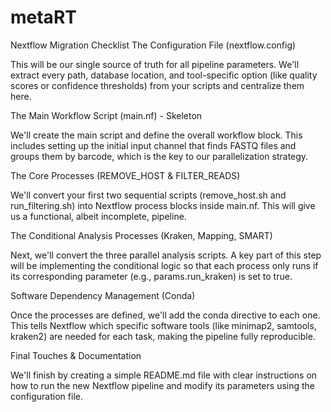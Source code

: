 # metaRT

Nextflow Migration Checklist
The Configuration File (nextflow.config)

This will be our single source of truth for all pipeline parameters. We'll extract every path, database location, and tool-specific option (like quality scores or confidence thresholds) from your scripts and centralize them here.

The Main Workflow Script (main.nf) - Skeleton

We'll create the main script and define the overall workflow block. This includes setting up the initial input channel that finds FASTQ files and groups them by barcode, which is the key to our parallelization strategy.

The Core Processes (REMOVE_HOST & FILTER_READS)

We'll convert your first two sequential scripts (remove_host.sh and run_filtering.sh) into Nextflow process blocks inside main.nf. This will give us a functional, albeit incomplete, pipeline.

The Conditional Analysis Processes (Kraken, Mapping, SMART)

Next, we'll convert the three parallel analysis scripts. A key part of this step will be implementing the conditional logic so that each process only runs if its corresponding parameter (e.g., params.run_kraken) is set to true.

Software Dependency Management (Conda)

Once the processes are defined, we'll add the conda directive to each one. This tells Nextflow which specific software tools (like minimap2, samtools, kraken2) are needed for each task, making the pipeline fully reproducible.

Final Touches & Documentation

We'll finish by creating a simple README.md file with clear instructions on how to run the new Nextflow pipeline and modify its parameters using the configuration file.

